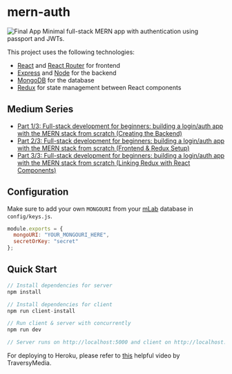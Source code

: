 # mern-auth
![Final App](https://i.postimg.cc/tybZb8dL/final-MERNAuth.gif)
Minimal full-stack MERN app with authentication using passport and JWTs.

This project uses the following technologies:
+ [React](https://reactjs.org) and [React Router](https://reacttraining.com/react-router/) for frontend
+ [Express](http://expressjs.com/) and [Node](https://nodejs.org/en/) for the backend
+ [MongoDB](https://www.mongodb.com/) for the database
+ [Redux](https://redux.js.org/basics/usagewithreact) for state management between React components


## Medium Series
+ [Part 1/3: Full-stack development for beginners: building a login/auth app with the MERN stack from scratch (Creating the Backend)](https://medium.com/@rishipr/part-1-3-full-stack-development-for-beginners-building-a-login-auth-app-with-the-mern-stack-from-c405048e3669)
+ [Part 2/3: Full-stack development for beginners: building a login/auth app with the MERN stack from scratch (Frontend & Redux Setup)](https://medium.com/@rishipr/part-2-3-full-stack-development-for-beginners-building-a-login-auth-app-with-the-mern-stack-from-5fe6838fe24d)
+ [Part 3/3: Full-stack development for beginners: building a login/auth app with the MERN stack from scratch (Linking Redux with React Components)](https://medium.com/@rishipr/part-3-3-full-stack-development-for-beginners-building-a-login-auth-app-with-the-mern-stack-from-ce7fef2a5f62)

## Configuration
Make sure to add your own `MONGOURI` from your [mLab](http://mlab.com) database in `config/keys.js`.
```javascript
module.exports = {
  mongoURI: "YOUR_MONGOURI_HERE",
  secretOrKey: "secret"
};
```

## Quick Start
```javascript
// Install dependencies for server
npm install

// Install dependencies for client
npm run client-install

// Run client & server with concurrently
npm run dev

// Server runs on http://localhost:5000 and client on http://localhost:3000
```

For deploying to Heroku, please refer to [this](https://www.youtube.com/watch?v=71wSzpLyW9k) helpful video by TraversyMedia.
